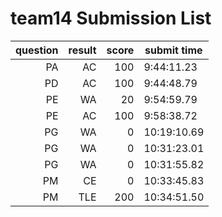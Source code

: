 # team14 Submission List
question | result | score | submit time
----:|----:|-----:|-----
PA | AC | 100 |  9:44:11.23 
PD | AC | 100 |  9:44:48.79 
PE | WA | 20 |  9:54:59.79 
PE | AC | 100 |  9:58:38.72 
PG | WA | 0 | 10:19:10.69 
PG | WA | 0 | 10:31:23.01 
PG | WA | 0 | 10:31:55.82 
PM | CE | 0 | 10:33:45.83 
PM | TLE | 200 | 10:34:51.50 
